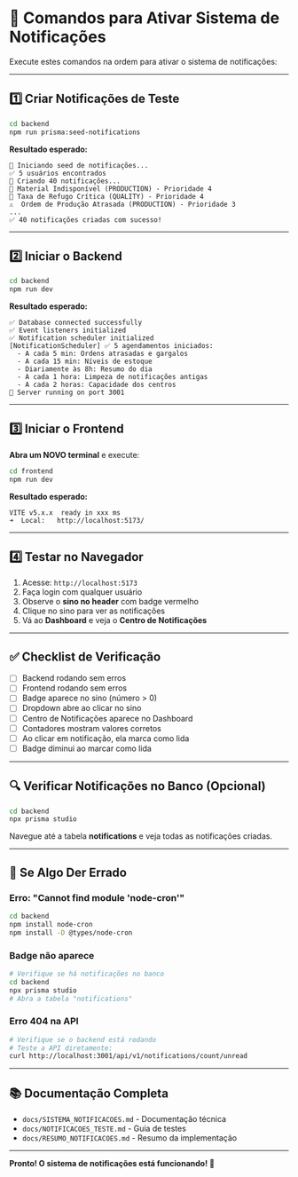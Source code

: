 # 🚀 Comandos para Ativar Sistema de Notificações

Execute estes comandos na ordem para ativar o sistema de notificações:

---

## 1️⃣ Criar Notificações de Teste

```bash
cd backend
npm run prisma:seed-notifications
```

**Resultado esperado:**
```
🔔 Iniciando seed de notificações...
✅ 5 usuários encontrados
📝 Criando 40 notificações...
🔴 Material Indisponível (PRODUCTION) - Prioridade 4
🔴 Taxa de Refugo Crítica (QUALITY) - Prioridade 4
⚠️  Ordem de Produção Atrasada (PRODUCTION) - Prioridade 3
...
✅ 40 notificações criadas com sucesso!
```

---

## 2️⃣ Iniciar o Backend

```bash
cd backend
npm run dev
```

**Resultado esperado:**
```
✅ Database connected successfully
✅ Event listeners initialized
✅ Notification scheduler initialized
[NotificationScheduler] ✅ 5 agendamentos iniciados:
  - A cada 5 min: Ordens atrasadas e gargalos
  - A cada 15 min: Níveis de estoque
  - Diariamente às 8h: Resumo do dia
  - A cada 1 hora: Limpeza de notificações antigas
  - A cada 2 horas: Capacidade dos centros
🚀 Server running on port 3001
```

---

## 3️⃣ Iniciar o Frontend

**Abra um NOVO terminal** e execute:

```bash
cd frontend
npm run dev
```

**Resultado esperado:**
```
VITE v5.x.x  ready in xxx ms
➜  Local:   http://localhost:5173/
```

---

## 4️⃣ Testar no Navegador

1. Acesse: `http://localhost:5173`
2. Faça login com qualquer usuário
3. Observe o **sino no header** com badge vermelho
4. Clique no sino para ver as notificações
5. Vá ao **Dashboard** e veja o **Centro de Notificações**

---

## ✅ Checklist de Verificação

- [ ] Backend rodando sem erros
- [ ] Frontend rodando sem erros
- [ ] Badge aparece no sino (número > 0)
- [ ] Dropdown abre ao clicar no sino
- [ ] Centro de Notificações aparece no Dashboard
- [ ] Contadores mostram valores corretos
- [ ] Ao clicar em notificação, ela marca como lida
- [ ] Badge diminui ao marcar como lida

---

## 🔍 Verificar Notificações no Banco (Opcional)

```bash
cd backend
npx prisma studio
```

Navegue até a tabela **notifications** e veja todas as notificações criadas.

---

## 🐛 Se Algo Der Errado

### Erro: "Cannot find module 'node-cron'"
```bash
cd backend
npm install node-cron
npm install -D @types/node-cron
```

### Badge não aparece
```bash
# Verifique se há notificações no banco
cd backend
npx prisma studio
# Abra a tabela "notifications"
```

### Erro 404 na API
```bash
# Verifique se o backend está rodando
# Teste a API diretamente:
curl http://localhost:3001/api/v1/notifications/count/unread
```

---

## 📚 Documentação Completa

- `docs/SISTEMA_NOTIFICACOES.md` - Documentação técnica
- `docs/NOTIFICACOES_TESTE.md` - Guia de testes
- `docs/RESUMO_NOTIFICACOES.md` - Resumo da implementação

---

**Pronto! O sistema de notificações está funcionando! 🎉**
